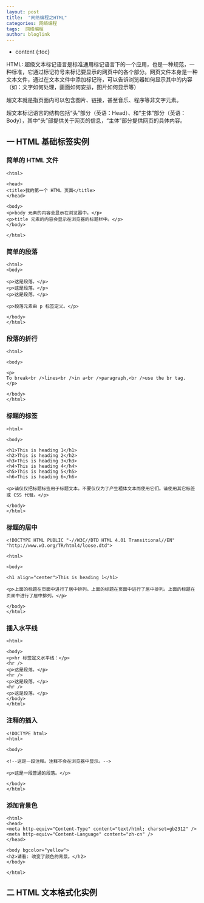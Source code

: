 ```yaml
---
layout: post
title:  "网络编程之HTML"
categories: 网络编程
tags:  网络编程
author: bloglink
---
```


* content
{:toc}

HTML:
超级文本标记语言是标准通用标记语言下的一个应用，也是一种规范，一种标准，它通过标记符号来标记要显示的网页中的各个部分。网页文件本身是一种文本文件，通过在文本文件中添加标记符，可以告诉浏览器如何显示其中的内容（如：文字如何处理，画面如何安排，图片如何显示等）

超文本就是指页面内可以包含图片、链接，甚至音乐、程序等非文字元素。  

超文本标记语言的结构包括“头”部分（英语：Head）、和“主体”部分（英语：Body），其中“头”部提供关于网页的信息，“主体”部分提供网页的具体内容。



## 一 HTML 基础标签实例

### 简单的 HTML 文件

    <html>

    <head>
    <title>我的第一个 HTML 页面</title>
    </head>

    <body>
    <p>body 元素的内容会显示在浏览器中。</p>
    <p>title 元素的内容会显示在浏览器的标题栏中。</p>
    </body>

    </html>

### 简单的段落

    <html>
    <body>

    <p>这是段落。</p>
    <p>这是段落。</p>
    <p>这是段落。</p>

    <p>段落元素由 p 标签定义。</p>

    </body>
    </html>

### 段落的折行

    <html>

    <body>

    <p>
    To break<br />lines<br />in a<br />paragraph,<br />use the br tag.
    </p>

    </body>
    </html>
### 标题的标签

    <html>

    <body>

    <h1>This is heading 1</h1>
    <h2>This is heading 2</h2>
    <h3>This is heading 3</h3>
    <h4>This is heading 4</h4>
    <h5>This is heading 5</h5>
    <h6>This is heading 6</h6>

    <p>请仅仅把标题标签用于标题文本。不要仅仅为了产生粗体文本而使用它们。请使用其它标签或 CSS 代替。</p>

    </body>
    </html>

### 标题的居中

    <!DOCTYPE HTML PUBLIC "-//W3C//DTD HTML 4.01 Transitional//EN"
    "http://www.w3.org/TR/html4/loose.dtd">

    <html>

    <body>

    <h1 align="center">This is heading 1</h1>

    <p>上面的标题在页面中进行了居中排列。上面的标题在页面中进行了居中排列。上面的标题在页面中进行了居中排列。</p>

    </body>
    </html>

### 插入水平线

    <html>

    <body>
    <p>hr 标签定义水平线：</p>
    <hr />
    <p>这是段落。</p>
    <hr />
    <p>这是段落。</p>
    <hr />
    <p>这是段落。</p>
    </body>
    </html>

### 注释的插入

    <!DOCTYPE html>
    <html>

    <body>

    <!--这是一段注释。注释不会在浏览器中显示。-->

    <p>这是一段普通的段落。</p>

    </body>
    </html>

### 添加背景色

    <html>
    <head>
    <meta http-equiv="Content-Type" content="text/html; charset=gb2312" />
    <meta http-equiv="Content-Language" content="zh-cn" />
    </head>

    <body bgcolor="yellow">
    <h2>请看: 改变了颜色的背景。</h2>
    </body>

    </html>


## 二 HTML 文本格式化实例
